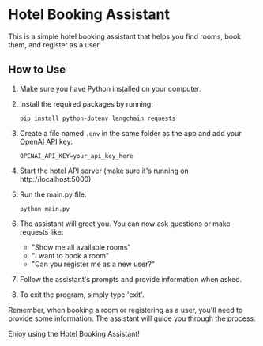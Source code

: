 # Hotel Booking Assistant

This is a simple hotel booking assistant that helps you find rooms, book them, and register as a user.

## How to Use

1. Make sure you have Python installed on your computer.

2. Install the required packages by running:
   ```
   pip install python-dotenv langchain requests
   ```

3. Create a file named `.env` in the same folder as the app and add your OpenAI API key:
   ```
   OPENAI_API_KEY=your_api_key_here
   ```

4. Start the hotel API server (make sure it's running on http://localhost:5000).

5. Run the main.py file:
   ```
   python main.py
   ```

6. The assistant will greet you. You can now ask questions or make requests like:
   - "Show me all available rooms"
   - "I want to book a room"
   - "Can you register me as a new user?"

7. Follow the assistant's prompts and provide information when asked.

8. To exit the program, simply type 'exit'.

Remember, when booking a room or registering as a user, you'll need to provide some information. The assistant will guide you through the process.

Enjoy using the Hotel Booking Assistant!